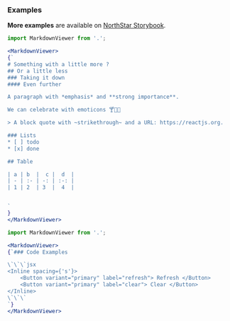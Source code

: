 ### Examples

**More examples** are available on <a href="https://storybook.northstar.aws-prototyping.cloud/?path=/story/components-markdownviewer--default" target="_blank" rel="noreferrer noopener">NorthStar Storybook</a>.

```jsx
import MarkdownViewer from '.';

<MarkdownViewer>
{`
# Something with a little more ?
## Or a little less 
### Taking it down
#### Even further

A paragraph with *emphasis* and **strong importance**.

We can celebrate with emoticons 🍸🌟🍺

> A block quote with ~strikethrough~ and a URL: https://reactjs.org.

### Lists
* [ ] todo
* [x] done

## Table

| a | b  |  c |  d  |
| - | :- | -: | :-: |
| 1 | 2  | 3  |  4  |


`
}
</MarkdownViewer>
```

```jsx
import MarkdownViewer from '.';

<MarkdownViewer> 
{`### Code Examples

\`\`\`jsx
<Inline spacing={'s'}>
    <Button variant="primary" label="refresh"> Refresh </Button>
    <Button variant="primary" label="clear"> Clear </Button>
</Inline>
\`\`\`
`}
</MarkdownViewer>
```